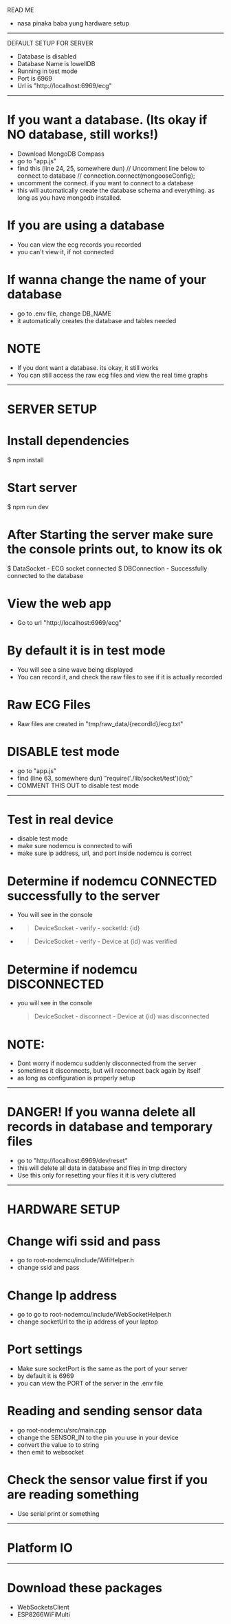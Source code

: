 READ ME

- nasa pinaka baba yung hardware setup

---

DEFAULT SETUP FOR SERVER

- Database is disabled
- Database Name is lowellDB
- Running in test mode
- Port is 6969
- Url is "http://localhost:6969/ecg"

---

# If you want a database. (Its okay if NO database, still works!)

- Download MongoDB Compass
- go to "app.js"
- find this (line 24, 25, somewhere dun)
  // Uncomment line below to connect to database
  // connection.connect(mongooseConfig);
- uncomment the connect. if you want to connect to a database
- this will automatically create the database schema and everything. as long as you have mongodb installed.

# If you are using a database

- You can view the ecg records you recorded
- you can't view it, if not connected

# If wanna change the name of your database

- go to .env file, change DB_NAME
- it automatically creates the database and tables needed

# NOTE

- If you dont want a database. its okay, it still works
- You can still access the raw ecg files and view the real time graphs

---

# SERVER SETUP

# Install dependencies

\$ npm install

# Start server

\$ npm run dev

# After Starting the server make sure the console prints out, to know its ok

$ DataSocket - ECG socket connected
$ DBConnection - Successfully connected to the database

# View the web app

- Go to url "http://localhost:6969/ecg"

# By default it is in test mode

- You will see a sine wave being displayed
- You can record it, and check the raw files to see if it is actually recorded

# Raw ECG Files

- Raw files are created in "tmp/raw_data/{recordId}/ecg.txt"

# DISABLE test mode

- go to "app.js"
- find (line 63, somewhere dun)
  "require('./lib/socket/test')(io);"
- COMMENT THIS OUT to disable test mode

---

# Test in real device

- disable test mode
- make sure nodemcu is connected to wifi
- make sure ip address, url, and port inside nodemcu is correct

# Determine if nodemcu CONNECTED successfully to the server

- You will see in the console

- > DeviceSocket - verify - socketId: {id}
- > DeviceSocket - verify - Device at {id} was verified

# Determine if nodemcu DISCONNECTED

- you will see in the console
  > DeviceSocket - disconnect - Device at {id} was disconnected

# NOTE:

- Dont worry if nodemcu suddenly disconnected from the server
- sometimes it disconnects, but will reconnect back again by itself
- as long as configuration is properly setup

---

# DANGER! If you wanna delete all records in database and temporary files

- go to "http://localhost:6969/dev/reset"
- this will delete all data in database and files in tmp directory
- Use this only for resetting your files it it is very cluttered

---

# HARDWARE SETUP

# Change wifi ssid and pass

- go to root-nodemcu/include/WifiHelper.h
- change ssid and pass

# Change Ip address

- go to go to root-nodemcu/include/WebSocketHelper.h
- change socketUrl to the ip address of your laptop

# Port settings

- Make sure socketPort is the same as the port of your server
- by default it is 6969
- you can view the PORT of the server in the .env file

# Reading and sending sensor data

- go root-nodemcu/src/main.cpp
- change the SENSOR_IN to the pin you use in your device
- convert the value to to string
- then emit to websocket

# Check the sensor value first if you are reading something

- Use serial print or something

---

# Platform IO

---

# Download these packages

- WebSocketsClient
- ESP8266WiFiMulti
